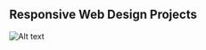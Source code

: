 ## Responsive Web Design Projects
![Alt text](/certification.png?raw=true "Responsive Web Design Projects Certification")
